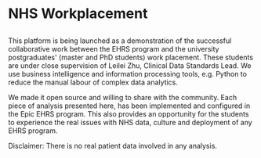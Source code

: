 # NHS Workplacement
##
This platform is being launched as a demonstration of the successful collaborative work between the EHRS program and the university postgraduates' (master and PhD students) work placement. 
These students are under close supervision of Leilei Zhu, Clinical Data Standards Lead. 
We use business intelligence and information processing tools, e.g. Python to reduce the manual labour of complex data analytics.

We made it open source and willing to share with the community.
Each piece of analysis presented here, has been implemented and configured in the Epic EHRS program. This also provides an opportunity for the students to experience the real issues with NHS data, culture and deployment of any EHRS program.

Disclaimer: There is no real patient data involved in any analysis. 
##
